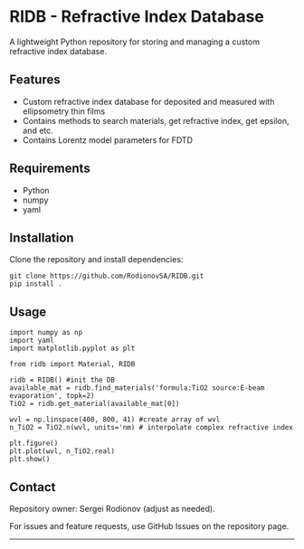 # RIDB - Refractive Index Database

A lightweight Python repository for storing and managing a custom refractive index database. 

## Features
- Custom refractive index database for deposited and measured with ellipsometry thin films
- Contains methods to search materials, get refractive index, get epsilon, and etc. 
- Contains Lorentz model parameters for FDTD

## Requirements
- Python
- numpy
- yaml

## Installation
Clone the repository and install dependencies:

    git clone https://github.com/RodionovSA/RIDB.git
    pip install .

## Usage
    import numpy as np
    import yaml
    import matplotlib.pyplot as plt

    from ridb import Material, RIDB

    ridb = RIDB() #init the DB
    available_mat = ridb.find_materials('formula:TiO2 source:E-beam evaporation', topk=2)
    TiO2 = ridb.get_material(available_mat[0])

    wvl = np.linspace(400, 800, 41) #create array of wvl
    n_TiO2 = TiO2.n(wvl, units='nm) # interpolate complex refractive index

    plt.figure()
    plt.plot(wvl, n_TiO2.real)
    plt.show()


## Contact
Repository owner: Sergei Rodionov (adjust as needed).

For issues and feature requests, use GitHub Issues on the repository page.

---


